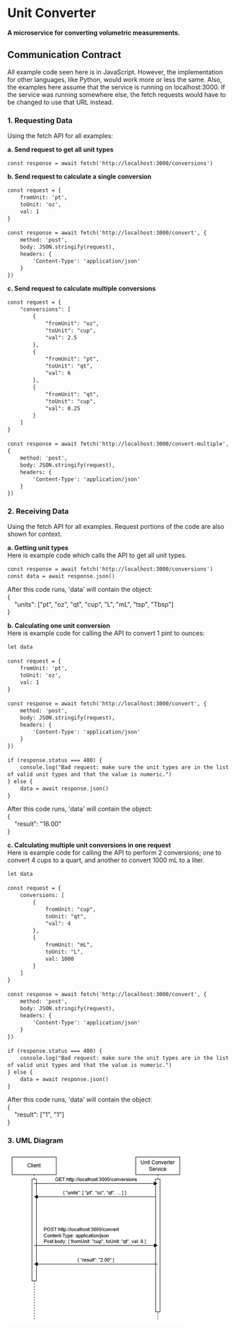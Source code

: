 # Unit Converter
**A microservice for converting volumetric measurements.**

## Communication Contract
All example code seen here is in JavaScript. However, the implementation for other languages, like Python, would work more or less the same.
Also, the examples here assume that the service is running on localhost:3000. If the service was running somewhere else, the fetch requests
would have to be changed to use that URL instead.

### 1. Requesting Data
Using the fetch API for all examples:<br/>

**a. Send request to get all unit types**<br/>
```
const response = await fetch('http://localhost:3000/conversions')
```

**b. Send request to calculate a single conversion**<br/>
```
const request = {
    fromUnit: 'pt',
    toUnit: 'oz',
    val: 1
}

const response = await fetch('http://localhost:3000/convert', {
    method: 'post',
    body: JSON.stringify(request),
    headers: {
        'Content-Type': 'application/json'
    }
})
```

**c. Send request to calculate multiple conversions**<br/>
```
const request = {
    "conversions": [
        {
            "fromUnit": "oz",
            "toUnit": "cup",
            "val": 2.5
        },
        {
            "fromUnit": "pt",
            "toUnit": "qt",
            "val": 6
        },
        {
            "fromUnit": "qt",
            "toUnit": "cup",
            "val": 0.25
        }
    ]
}

const response = await fetch('http://localhost:3000/convert-multiple', {
    method: 'post',
    body: JSON.stringify(request),
    headers: {
        'Content-Type': 'application/json'
    }
})
```

### 2. Receiving Data
Using the fetch API for all examples. Request portions of the code are also shown for context.<br/>

**a. Getting unit types**<br/>
Here is example code which calls the API to get all unit types.<br/>
```
const response = await fetch('http://localhost:3000/conversions')
const data = await response.json()
```
After this code runs, 'data' will contain the object:<br/>
{<br/>
&nbsp;&nbsp;&nbsp;&nbsp;"units": ["pt", "oz", "qt", "cup", "L", "mL", "tsp", "Tbsp"]<br/>
}<br/>

**b. Calculating one unit conversion**<br/>
Here is example code for calling the API to convert 1 pint to ounces:<br/>
```
let data

const request = {
    fromUnit: 'pt',
    toUnit: 'oz',
    val: 1
}

const response = await fetch('http://localhost:3000/convert', {
    method: 'post',
    body: JSON.stringify(request),
    headers: {
        'Content-Type': 'application/json'
    }
})

if (response.status === 400) {
    console.log("Bad request: make sure the unit types are in the list of valid unit types and that the value is numeric.")
} else {
    data = await response.json()
}
```
After this code runs, 'data' will contain the object:<br/>
{<br/>
&nbsp;&nbsp;&nbsp;&nbsp;"result": "16.00"<br/>
}<br/>

**c. Calculating multiple unit conversions in one request**<br/>
Here is example code for calling the API to perform 2 conversions; one to convert 4 cups to a quart, and another to convert 1000 mL to a liter.<br/>
```
let data

const request = {
    conversions: [
        {
            fromUnit: "cup",
            toUnit: "qt",
            "val": 4
        },
        {
            fromUnit: "mL",
            toUnit: "L",
            val: 1000
        }
    ]
}

const response = await fetch('http://localhost:3000/convert', {
    method: 'post',
    body: JSON.stringify(request),
    headers: {
        'Content-Type': 'application/json'
    }
})

if (response.status === 400) {
    console.log("Bad request: make sure the unit types are in the list of valid unit types and that the value is numeric.")
} else {
    data = await response.json()
}
```
After this code runs, 'data' will contain the object:<br/>
{<br/>
&nbsp;&nbsp;&nbsp;&nbsp;"result": ["1", "1"]<br/>
}<br/>

### 3. UML Diagram
![UML diagram for the unit-converter service](./UML.png)